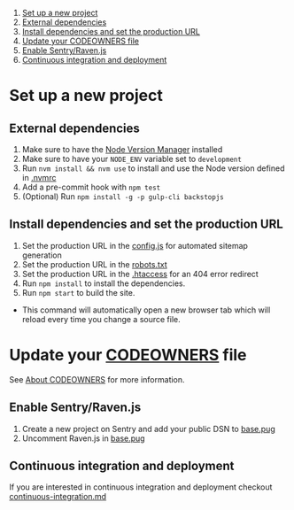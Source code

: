 1. [Set up a new project](#set-up-a-new-project)
  1. [External dependencies](#external-dependencies)
  2. [Install dependencies and set the production URL](#install-dependencies-and-set-the-production-url)
  3. [Update your CODEOWNERS file](#update-your-codeowners-file)
  4. [Enable Sentry/Raven.js](#enable-sentryravenjs)
  5. [Continuous integration and deployment](#continuous-integration-and-deployment)
  <!-- 6. [Enable greenkeeper](#enable-greenkeeper) -->


# Set up a new project


## External dependencies
1. Make sure to have the [Node Version Manager](https://github.com/creationix/nvm) installed
2. Make sure to have your `NODE_ENV` variable set to `development`
3. Run `nvm install && nvm use` to install and use the Node version defined in [.nvmrc](../.nvmrc)
5. Add a pre-commit hook with `npm test`
6. (Optional) Run `npm install -g -p gulp-cli backstopjs`


## Install dependencies and set the production URL
1. Set the production URL in the [config.js](../_gulpfile/config.js#L15) for automated sitemap generation
2. Set the production URL in the [robots.txt](../src/robots.txt#L1)
3. Set the production URL in the [.htaccess](../src/.htaccess#L42) for an 404 error redirect
4. Run `npm install` to install the dependencies.
5. Run `npm start` to build the site.
  * This command will automatically open a new browser tab which will reload every time you change a source file.


# Update your [CODEOWNERS](../.github/CODEOWNERS) file
See [About CODEOWNERS](https://help.github.com/articles/about-codeowners) for more information.


## Enable Sentry/Raven.js
1. Create a new project on Sentry and add your public DSN to [base.pug](../src/_partials/base.pug#L65)
2. Uncomment Raven.js in [base.pug](../src/_partials/base.pug#L63)


## Continuous integration and deployment
If you are interested in continuous integration and deployment checkout [continuous-integration.md](./continuous-integration.md)


<!--
## Enable Greenkeeper (https://greenkeeper.io/)
1. Make sure to have Greenkeeper globally installed (`npm install -g greenkeeper && greenkeeper login`)
2. Enable Greenkeeper for your repository by running `greenkeeper enable`
-->

